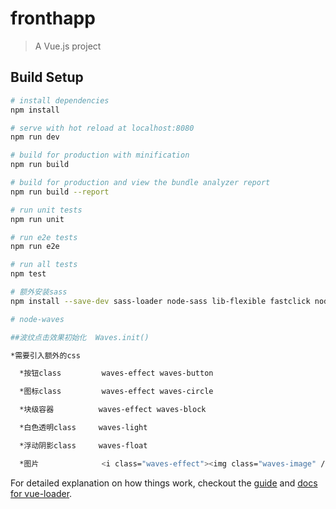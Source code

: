 # fronthapp

> A Vue.js project

## Build Setup

``` bash
# install dependencies
npm install

# serve with hot reload at localhost:8080
npm run dev

# build for production with minification
npm run build

# build for production and view the bundle analyzer report
npm run build --report

# run unit tests
npm run unit

# run e2e tests
npm run e2e

# run all tests
npm test

# 额外安装sass
npm install --save-dev sass-loader node-sass lib-flexible fastclick node-waves

# node-waves

##波纹点击效果初始化  Waves.init()

*需要引入额外的css

  *按钮class         waves-effect waves-button

  *图标class         waves-effect waves-circle

  *块级容器          waves-effect waves-block

  *白色透明class     waves-light

  *浮动阴影class     waves-float

  *图片              <i class="waves-effect"><img class="waves-image" /></i>

```


For detailed explanation on how things work, checkout the [guide](http://vuejs-templates.github.io/webpack/) and [docs for vue-loader](http://vuejs.github.io/vue-loader).
